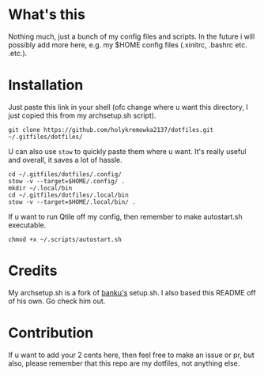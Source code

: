 # What's this
Nothing much, just a bunch of my config files and scripts. In the future i will possibly add more here, e.g. my $HOME config files (.xinitrc, .bashrc etc. .etc.).

# Installation
Just paste this link in your shell (ofc change where u want this directory, I just copied this from my archsetup.sh script).
```shell
git clone https://github.com/holykremowka2137/dotfiles.git ~/.gitfiles/dotfiles/ 
```

U can also use `stow` to quickly paste them where u want. It's really useful and overall, it saves a lot of hassle.
```shell
cd ~/.gitfiles/dotfiles/.config/
stow -v --target=$HOME/.config/ .
mkdir ~/.local/bin
cd ~/.gitfiles/dotfiles/.local/bin
stow -v --target=$HOME/.local/bin/ .
```

If u want to run Qtile off my config, then remember to make autostart.sh executable.
```shell
chmod +x ~/.scripts/autostart.sh
```

# Credits
My archsetup.sh is a fork of [banku's](https://github.com/bankubanku) setup.sh. I also based this README off of his own. Go check him out.

# Contribution
If u want to add your 2 cents here, then feel free to make an issue or pr, but also, please remember that this repo are my dotfiles, not anything else.
